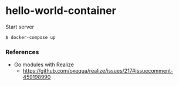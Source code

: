 # hello-world-container

Start server

```
$ docker-compose up
```

### References

- Go modules with Realize
  - https://github.com/oxequa/realize/issues/217#issuecomment-459198990